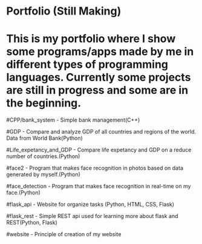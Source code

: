 # Portfolio (Still Making)

# This is my portfolio where I show some programs/apps made by me in different types of programming languages. Currently some projects are still in progress and some are in the beginning.

#CPP/bank_system - Simple bank management(C++)

#GDP - Compare and analyze GDP of all countries and regions of the world. Data from World Bank(Python)

#Life_expetancy_and_GDP - Compare life expetancy and GDP on a reduce number of countries.(Python)

#face2 - Program that makes face recognition in photos based on data generated by myself.(Python)

#face_detection - Program that makes face recognition in real-time on my face.(Python)

#flask_api - Website for organize tasks (Python, HTML, CSS, Flask)

#flask_rest - Simple REST api used for learning more about flask and REST(Python, Flask)

#website - Principle of creation of my website
